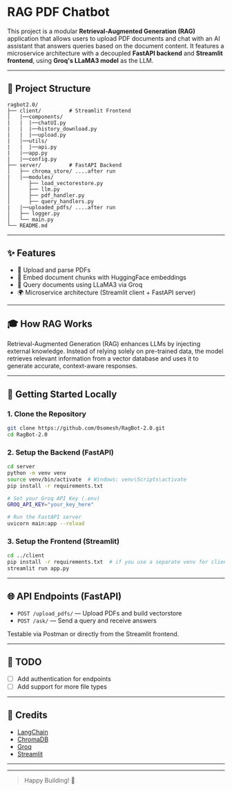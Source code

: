 # RAG PDF Chatbot

This project is a modular **Retrieval-Augmented Generation (RAG)** application that allows users to upload PDF documents and chat with an AI assistant that answers queries based on the document content. It features a microservice architecture with a decoupled **FastAPI backend** and **Streamlit frontend**, using **Groq's LLaMA3 model** as the LLM.

---

## 📂 Project Structure

```
ragbot2.0/
├── client/         # Streamlit Frontend
│   |──components/
|   |  |──chatUI.py
|   |  |──history_download.py
|   |  |──upload.py
|   |──utils/
|   |  |──api.py
|   |──app.py
|   |──config.py
├── server/         # FastAPI Backend
│   ├── chroma_store/ ....after run
|   |──modules/
│      ├── load_vectorestore.py
│      ├── llm.py
│      ├── pdf_handler.py
│      ├── query_handlers.py
|   |──uploaded_pdfs/ ....after run
│   ├── logger.py
│   └── main.py
└── README.md
```

---

## ✨ Features

- 📄 Upload and parse PDFs
- 🧠 Embed document chunks with HuggingFace embeddings
- 💬 Query documents using LLaMA3 via Groq
- 🌍 Microservice architecture (Streamlit client + FastAPI server)

---

## 🎓 How RAG Works

Retrieval-Augmented Generation (RAG) enhances LLMs by injecting external knowledge. Instead of relying solely on pre-trained data, the model retrieves relevant information from a vector database and uses it to generate accurate, context-aware responses.

---

## 🚀 Getting Started Locally

### 1. Clone the Repository

```bash
git clone https://github.com/0somesh/RagBot-2.0.git
cd RagBot-2.0
```

### 2. Setup the Backend (FastAPI)

```bash
cd server
python -m venv venv
source venv/bin/activate  # Windows: venv\Scripts\activate
pip install -r requirements.txt

# Set your Groq API Key (.env)
GROQ_API_KEY="your_key_here"

# Run the FastAPI server
uvicorn main:app --reload
```

### 3. Setup the Frontend (Streamlit)

```bash
cd ../client
pip install -r requirements.txt  # if you use a separate venv for client
streamlit run app.py
```

---

## 🌐 API Endpoints (FastAPI)

- `POST /upload_pdfs/` — Upload PDFs and build vectorstore
- `POST /ask/` — Send a query and receive answers

Testable via Postman or directly from the Streamlit frontend.

---

## 🚧 TODO

- [ ] Add authentication for endpoints
- [ ] Add support for more file types

---

## 🌟 Credits

- [LangChain](https://www.langchain.com/)
- [ChromaDB](https://www.trychroma.com/)
- [Groq](https://groq.com/)
- [Streamlit](https://streamlit.io/)

---

---

> Happy Building! 🚀
